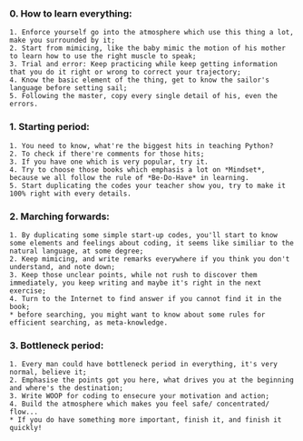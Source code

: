 ### 0. How to learn everything:
    1. Enforce yourself go into the atmosphere which use this thing a lot, make you surrounded by it;
    2. Start from mimicing, like the baby mimic the motion of his mother to learn how to use the right muscle to speak;
    3. Trial and error: Keep practicing while keep getting information that you do it right or wrong to correct your trajectory;
    4. Know the basic element of the thing, get to know the sailor's language before setting sail;
    5. Following the master, copy every single detail of his, even the errors.
    
### 1. Starting period:
    1. You need to know, what're the biggest hits in teaching Python?
    2. To check if there're comments for those hits;
    3. If you have one which is very popular, try it.
    4. Try to choose those books which emphasis a lot on *Mindset*, because we all follow the rule of *Be-Do-Have* in learning.
    5. Start duplicating the codes your teacher show you, try to make it 100% right with every details.
    
### 2. Marching forwards:
    1. By duplicating some simple start-up codes, you'll start to know some elements and feelings about coding, it seems like similiar to the natural language, at some degree;
    2. Keep mimicing, and write remarks everywhere if you think you don't understand, and note down;
    3. Keep those unclear points, while not rush to discover them immediately, you keep writing and maybe it's right in the next exercise;
    4. Turn to the Internet to find answer if you cannot find it in the book;
    * before searching, you might want to know about some rules for efficient searching, as meta-knowledge.
    
### 3. Bottleneck period:
    1. Every man could have bottleneck period in everything, it's very normal, believe it;
    2. Emphasise the points got you here, what drives you at the beginning and where's the destination;
    3. Write WOOP for coding to ensecure your motivation and action;
    4. Build the atmosphere which makes you feel safe/ concentrated/ flow...
    * If you do have something more important, finish it, and finish it quickly!